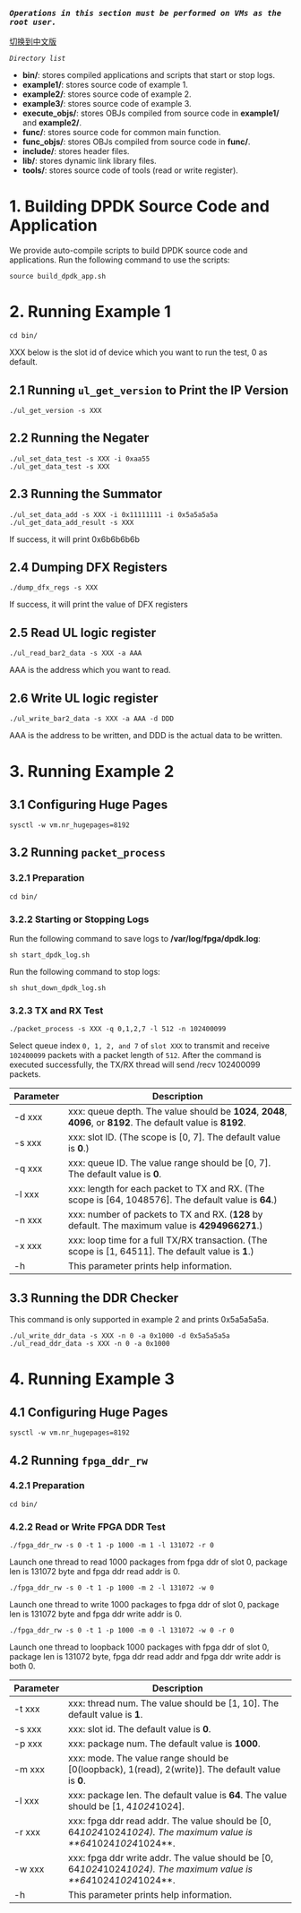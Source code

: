 ### *`Operations in this section must be performed on VMs as the root user.`* ###

[切换到中文版](./README_CN.md)

*`Directory list`*

* **bin/**: stores compiled applications and scripts that start or stop logs.
* **example1/**: stores source code of example 1. 
* **example2/**: stores source code of example 2.
* **example3/**: stores source code of example 3.
* **execute_objs/**: stores OBJs compiled from source code in **example1/** and **example2/**.
* **func/**: stores source code for common main function.
* **func_objs/**: stores OBJs compiled from source code in **func/**.
* **include/**: stores header files.
* **lib/**: stores dynamic link library files.
* **tools/**: stores source code of tools (read or write register).

# 1. Building DPDK Source Code and Application  
We provide auto-compile scripts to build DPDK source code and applications. Run the following command to use the scripts:

`source build_dpdk_app.sh`

# 2. Running Example 1

`cd bin/`

XXX below is the slot id of device which you want to run the test, 0 as default.

## 2.1 Running `ul_get_version` to Print the IP Version
`./ul_get_version -s XXX`

## 2.2 Running the Negater

`./ul_set_data_test -s XXX -i 0xaa55`  
`./ul_get_data_test -s XXX`

## 2.3 Running the Summator

`./ul_set_data_add -s XXX -i 0x11111111 -i 0x5a5a5a5a`  
`./ul_get_data_add_result -s XXX`  

If success, it will print 0x6b6b6b6b

## 2.4 Dumping DFX Registers

`./dump_dfx_regs -s XXX`  

If success, it will print the value of DFX registers

## 2.5 Read UL logic register

`./ul_read_bar2_data -s XXX -a AAA`  

AAA is the address which you want to read.

## 2.6 Write UL logic register

`./ul_write_bar2_data -s XXX -a AAA -d DDD`  

AAA is the address to be written, and DDD is the actual data to be written.

# 3. Running Example 2
## 3.1 Configuring Huge Pages

`sysctl -w vm.nr_hugepages=8192`

## 3.2 Running `packet_process`
### 3.2.1 Preparation

`cd bin/`

### 3.2.2 Starting or Stopping Logs

Run the following command to save logs to **/var/log/fpga/dpdk.log**:

`sh start_dpdk_log.sh`

Run the following command to stop logs:

`sh shut_down_dpdk_log.sh`

### 3.2.3 TX and RX Test

`./packet_process -s XXX -q 0,1,2,7 -l 512 -n 102400099`  

Select queue index `0, 1, 2, and 7` of `slot XXX` to transmit and receive `102400099` packets with a packet length of `512`.
After the command is executed successfully, the TX/RX thread will send /recv 102400099 packets.

| Parameter | Description                              |  
| --------- | ---------------------------------------- |  
| -d xxx    | xxx: queue depth. The value should be **1024**, **2048**, **4096**, or **8192**. The default value is **8192**. |  
| -s xxx    | xxx: slot ID. (The scope is [0, 7]. The default value is **0**.) |  
| -q xxx    | xxx: queue ID. The value range should be [0, 7]. The default value is **0**. |  
| -l xxx    | xxx: length for each packet to TX and RX. (The scope is [64, 1048576]. The default value is **64**.) |  
| -n xxx    | xxx: number of packets to TX and RX. (**128** by default. The maximum value is **4294966271**.) |  
| -x xxx    | xxx: loop time for a full TX/RX transaction. (The scope is [1, 64511]. The default value is **1**.) |  
| -h        | This parameter prints help information.  |  

## 3.3 Running the DDR Checker
This command is only supported in example 2 and prints 0x5a5a5a5a.

`./ul_write_ddr_data -s XXX -n 0 -a 0x1000 -d 0x5a5a5a5a`  
`./ul_read_ddr_data -s XXX -n 0 -a 0x1000`  

# 4. Running Example 3
## 4.1 Configuring Huge Pages

`sysctl -w vm.nr_hugepages=8192`  

## 4.2 Running `fpga_ddr_rw`
### 4.2.1 Preparation

`cd bin/`  

### 4.2.2 Read or Write FPGA DDR Test

`./fpga_ddr_rw -s 0 -t 1 -p 1000 -m 1 -l 131072 -r 0`  

Launch one thread to read 1000 packages from fpga ddr of slot 0, package len is 131072 byte and fpga ddr read addr is 0.

`./fpga_ddr_rw -s 0 -t 1 -p 1000 -m 2 -l 131072 -w 0`  

Launch one thread to write 1000 packages to fpga ddr of slot 0, package len is 131072 byte and fpga ddr write addr is 0.

`./fpga_ddr_rw -s 0 -t 1 -p 1000 -m 0 -l 131072 -w 0 -r 0`  

Launch one thread to loopback 1000 packages with fpga ddr of slot 0, package len is 131072 byte, fpga ddr read addr and fpga ddr write addr is both 0.

| Parameter | Description                              |  
| --------- | ---------------------------------------- |  
| -t xxx    | xxx: thread num. The value should be [1, 10]. The default value is **1**. |  
| -s xxx    | xxx: slot id. The default value is **0**. |  
| -p xxx    | xxx: package num. The default value is **1000**. |  
| -m xxx    | xxx: mode. The value range should be [0(loopback), 1(read), 2(write)]. The default value is **0**. |  
| -l xxx    | xxx: package len. The default value is **64**. The value should be [1, 4*1024*1024]. |  
| -r xxx    | xxx: fpga ddr read addr. The value should be [0, 64*1024*1024*1024). The maximum value is **64*1024*1024*1024**. |   
| -w xxx    | xxx: fpga ddr write addr. The value should be [0, 64*1024*1024*1024). The maximum value is **64*1024*1024*1024**. |   
| -h        | This parameter prints help information.  |  

